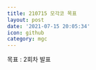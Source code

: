 ```yaml
---
title: 210715 모각코 목표
layout: post
date: '2021-07-15 20:05:34'
icon: github
category: mgc
---
```


목표 : 2회차 발표
